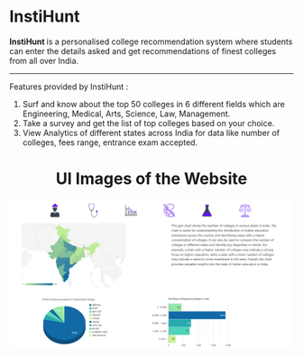 # InstiHunt

<strong> InstiHunt </strong> is a personalised college recommendation system where students can enter the details asked and get recommendations of finest colleges from all over India.
<hr>
Features provided by InstiHunt : 
<ol>
  <li>Surf and know about the top 50 colleges in 6 different fields which are Engineering, Medical, Arts, Science, Law, Management.
  <li>Take a survey and get the list of top colleges based on your choice.
  <li>View Analytics of different states across India for data like number of colleges, fees range, entrance exam accepted.
</ol>

<h1 align='center'> UI Images of the Website </h1>

<img src='UI Images/analytics-80-zoom.png'>
